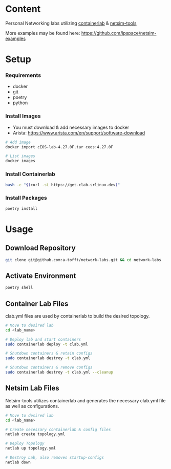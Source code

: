 # Content
Personal Networking labs utilizing [containerlab](https://github.com/srl-labs/containerlab) & [netsim-tools](https://github.com/ipspace/netsim-tools)

More examples may be found here: https://github.com/ipspace/netsim-examples

# Setup

### Requirements
- docker
- git
- poetry
- python


### Install Images
 - You must download & add necessary images to docker 
 - Arista: https://www.arista.com/en/support/software-download

```bash
# Add image
docker import cEOS-lab-4.27.0F.tar ceos:4.27.0F

# List images
docker images
```
### Install Containerlab 

```bash 
bash -c "$(curl -sL https://get-clab.srlinux.dev)"
```

### Install Packages
```bash
poetry install
```

# Usage

## Download Repository 
```bash 
git clone git@github.com:a-tofft/network-labs.git && cd network-labs
```

## Activate Environment

```bash
poetry shell
```

## Container Lab Files
clab.yml files are used by containerlab to build the desired topology.

```bash
# Move to desired lab
cd <lab_name>

# Deploy lab and start containers
sudo containerlab deploy -t clab.yml

# Shutdown containers & retain configs
sudo containerlab destroy -t clab.yml

# Shutdown containers & remove configs
sudo containerlab destroy -t clab.yml --cleanup
```

## Netsim Lab Files
Netsim-tools utilizes containerlab and generates the necessary clab.yml file as well as configurations. 

```bash
# Move to desired lab
cd <lab_name>

# Create necessary containerlab & config files 
netlab create topology.yml

# Deploy Topology
netlab up topology.yml

# Destroy Lab, also removes startup-configs
netlab down
```